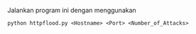 Jalankan program ini dengan menggunakan 
```
python httpflood.py <Hostname> <Port> <Number_of_Attacks>
``` 
